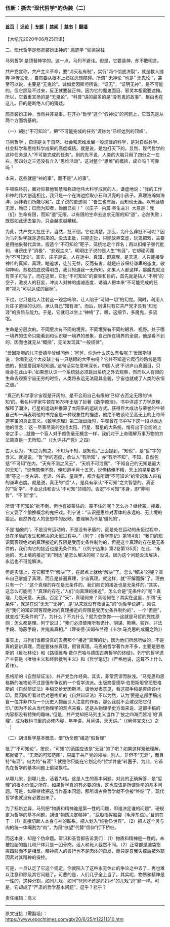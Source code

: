 ### 伍新：撕去“现代哲学”的伪装（二）

---

#### [首页](../../../..?n12211310) &nbsp;|&nbsp; [评论](../../../../../epoch-comment?n12211310) &nbsp;|&nbsp; [专题](../../../../../epoch-special?n12211310) &nbsp;|&nbsp; [禁闻](../../../../../epoch-news?n12211310) &nbsp;|&nbsp; [禁书](../../../../../books?n12211310) &nbsp;|&nbsp; [翻墙](https://github.com/gfw-breaker/nogfw/blob/master/README.md?n12211310)


<div class="post_content" id="artbody" itemprop="articleBody">
 <!-- article content begin -->
 <p>
  【大纪元2020年06月25日讯】
 </p>
 <p>
  二、现代哲学是邪灵装扮正神的“
  <ok href="https://www.epochtimes.com/gb/tag/%E9%AD%94%E9%81%AE%E5%AD%A6.html">
   魔遮学
  </ok>
  ”偷梁换柱
 </p>
 <p>
  <ok href="https://www.epochtimes.com/gb/tag/%E9%A9%AC%E5%88%97%E5%93%B2%E5%AD%A6.html">
   马列哲学
  </ok>
  是顶替神学的。这一点，马列不避讳。但是，它要装神，却不敢明言。
 </p>
 <p>
  共产党宣称，共产主义革命，要“消灭私有制”，实行“两个彻底决裂”，就是教人抛弃
  <ok href="https://www.epochtimes.com/gb/tag/%E7%A5%9E%E4%BC%A0%E6%96%87%E5%8C%96.html">
   神传文化
  </ok>
  ，自然要从根本上扫除思想障碍。所谓“
  <ok href="https://www.epochtimes.com/gb/tag/%E6%97%A0%E7%A5%9E%E8%AE%BA.html">
   无神论
  </ok>
  ”也是“
  <ok href="https://www.epochtimes.com/gb/tag/%E6%97%A0%E9%AC%BC%E8%AE%BA.html">
   无鬼论
  </ok>
  ”，甚至可以说，主要是“无鬼论”。诚如爱因斯坦所说，“证无”，“证明无神”，是不可能的。但它顾及不过来，反正就要装正神。因为它的魔鬼面目、邪灵本相需要遮掩。所以，它着重宣扬的是“无鬼论”，“科普”讲的最多的是“没有鬼的故事”，根由也在这儿。目的是断绝人们的猜疑。
 </p>
 <p>
  邪灵装扮正神，当然并非易事。在开办“哲学”这个“假神坛”的问题上，它首先是从两个方面筑基的。
 </p>
 <p>
  （一）胡批“不可知论”，把“不可能完成的任务”谎称为“已经达到的顶峰”。
 </p>
 <p>
  <ok href="https://www.epochtimes.com/gb/tag/%E9%A9%AC%E5%88%97%E5%93%B2%E5%AD%A6.html">
   马列哲学
  </ok>
  ，自诩是关于自然、社会和思维发展一般规律的科学，是对自然科学、社会科学和思维科学成果的高度概括。就是说，是包打天下的。显然，现代哲学的这种任务是人“不可能完成的任务”。别的先不说，人类的大脑只用了四分之一左右，那四分之三还没有介入“思维活动”。这对整个“思维”的概括，成立吗？可靠吗？
 </p>
 <p>
  本来，这些就是“神的事”，而不是“人的事”。
 </p>
 <p>
  牛顿临终前，面对仰慕他智慧和称颂他伟大科学成就的人，谦虚地说：“我的工作和神的伟大创造相比，我只是一个在海边拾取小石和贝壳的小孩子。真理浩瀚如海洋，远非我们所能尽窥”。庄子说的更透彻：“吾生也有涯，而知也无涯。以有涯随无涯，殆已；已而为知者，殆而已矣！”（《庄子
  <span class="s1">
   ‧
  </span>
  内篇‧养生主》）大意是：我（们）生命有限，而知“道”无限，以有限的生命去追求无限的知“道”，必然失败；既然如此还去妄为，只会越求越糟糕。
 </p>
 <p>
  为此，共产党大批庄子。当然，批不倒。它也清楚。那么，为什么非批不可呢？因为马列哲学就是造假来的。没法正批，只能歪批，只能故弄玄虚，玩鬼把戏，主要是用抽象替代具体，捏造个“不可知论”靶子，笼统地定个罪名；再以扣帽子替代批判，诽谤庄子“消极”、“悲观主义”。明明庄子说的是人生“有涯”，它却硬污蔑为“不可知论”。其实，庄子是说，人在迷中。真知，即真理，是天道。人只能接受神传的真知、真理，瞎追求，徒劳无益，反而有害。就是应该保持谦卑的态度，敬仰神明。苏格拉底说得明白，我只知道我一无所知。如果人人都这样，那魔鬼就没有空子可钻了。而在这里，它批“不可知论”的要害和目的，首先就是钻人“不明”的空子，激发人的狂妄，冲淡人对神的虔诚态度，诱骗人把本来“不可能完成的任务”视为“可以达成的目标”。
 </p>
 <p>
  不过，它只是给人注射这一观念吗啡，让人陷于“可知一切”的幻觉。同时，利用人对庄子道理的认同，承认自己“知有涯”。而后，则讲只有它共产党才具有“知无涯”的资质与能力。于是，它就可以坐上“神椅”了。瞧，这细节，多魔鬼，多流氓。
 </p>
 <p>
  生命是分层次的。不同层次有不同的境界。不同境界有不同的眼界、视野。处于哪一境界的生命只能看到和认识哪一境界的景象，自己所在境界的全貌，他是看不到的，因而也就无从“概括”，无法发现其“一般规律”。
 </p>
 <p>
  “爱因斯坦的儿子爱德华曾经问他：‘爸爸，你为什么这么有名呢？’爱因斯坦说：‘你看到这个大皮球上有一只瞎眼的大甲虫吗？它并不知道它爬行的路线是弯曲的，但是爱因斯坦知道。’这句话实在意味深长，中国人说‘不识庐山真面目，只缘身在此山中。’如果想认识一个系统就必须跳出系统之外去观察，然而以人有限的生命去观察宇宙无穷的时空，人类将永远无法窥其全貌，宇宙也就成了人类的永恒之谜。”
 </p>
 <p>
  “真正的科学家宇宙观是开阔的，是不会用自己有限的‘已知’去否定无限的‘未知’的。著名科学家牛顿在1678年出版了巨著《数学原理》。书中详述了力学原理，解释了潮汐，行星的运动并推算了太阳系的运转方式。获得巨大成功与荣誉的牛顿自己却一再表明他的书完全是一种现象性的描述，他绝不敢谈论至高无上的上帝缔造宇宙的真正意义。《数学原理》第二版出版时，牛顿曾在书中写下这一段以表达他的信念：‘这一尽善尽美的包括太阳、行星、彗星的大系统，惟有出于全能的上帝之手……就像一个盲人对于颜色毫无概念一样，我们对于上帝理解万事万物的方法简直是一无所知。’”（《九评共产党》之四）
 </p>
 <p>
  古人认为，“知之为知之，不知为不知，是知也。”上面提到，“知也”，是“哲”字的含义。就是说，“哲”学的态度，承认人“有所知”，亦“有所不知”，不知，自然包括“不可知”在内。“天有不测之风云”，“天机不可泄露”，“不知自己的无知是最大的无知”，“说俺憨俺不憨，俺知道半月十五天，说俺精俺不精，天上的星星数不清”等这一类古语、老话、俗语、童谣里，都含有所谓“不可知论”的常识和人应有的谦卑态度。就是说，真正的“哲”人，是具有承认“不可知”之大智慧的。真正的“‘哲’学”，不会忌讳和否认“不可知”领域的。否定“不可知”本身，即“非明哲”，“不‘哲’学”。
 </p>
 <p>
  所谓“不可知论”批不倒，但也有被蒙住的。蒙不住的呢？怎么办？继续蒙。接着，它又耍了个偷换概念的鬼把戏。列宁说：“认识是思维对客体的永远的、无止境的接近。自然界在人的思想中的反映。要理解为不是‘僵死的’，
 </p>
 <p>
  不是‘抽象的’，不是没有运动的，不是没有矛盾的，而是处在运动的永恒过程中，处在矛盾的发生和解决的永恒过程中。”（列宁：《哲学笔记》第164页）“我们的知识同客观绝对的真理接近的界限是受历史条件制约的，但是这个真理的存在是无条件的，我们向它的接近也是无条件的。”（《列宁选集》第2卷第135页）在此，“永远的、无止境的接近”到“到达”是怎么解决的呢？没说。因为这个问题没法解决，永远也不可能解决。
 </p>
 <p>
  但是实际上，在它那里早“解决”了，在起点上就给“解决”了。怎么“解决”的呢？宣布自己掌握了真理，而且是普遍真理，宇宙真理。就这样，就“不解而解”了。理由只有一个：“这个真理的存在是无条件的，我们向它的接近也是无条件的。”其实，这怎么可能呢？“真理的存在，”人们“向真理的接近”，怎么会是“无条件的”呢？真理，乃是天意、天道。否定了“天”，真理何来？真理何在？其实在这里，所谓“无条件”，就是在说“无天”“无神”，是“从来就没有救世主”的“伪哲学说辞”。刚说完“我们的知识同客观绝对的真理接近的界限是受历史条件制约的”，一个“但是”，就变成“无条件的”了。为什么？不为什么？就为忽悠你——这就是马哲的党性原则：怎么都是理。列宁说过：“我们必须使用所有诡计、阴谋、欺瞒、狡诈、非法手段、隐蔽手段，并掩盖真相。”（理查德‧沃姆布兰德《卡尔‧马克思的成魔之路》）
 </p>
 <p>
  事实上，马列们谁都没真的去费那个“接近”真理的劲，因为他们所想所做的，不是真的要讲真理，而是要抹杀真理，假冒真理。马恩的哲学著作并不多，主要是恩格斯的《反杜林论》和《路德维希‧费尔巴哈与德国古典哲学的终结》。列宁的哲学遗产主要是《唯物主义和经验批判主义》和《哲学笔记》（严格地说，这算不上什么着作）。
 </p>
 <p>
  恩格斯的《自然辩证法》，共产党当作经典。其实，非常荒谬而肤浅。“马克思和恩格斯的唯物论不过是很有争议的一个哲学流派。出版商爱德华‧伯恩斯坦曾把恩格斯的《自然辩证法》手稿交给爱因斯坦，请他发表意见，看这部手稿是否应该付印。爱因斯坦看过后对恩格斯的《自然辩证法》不以为然，认为‘要是这部手稿出自一位并非作为一个历史人物而引人注意的作者，那么我就不会建议把它付印。’‘因为不论从当代物理学的观点来看，还是从物理学史方面来说，这部手稿的内容都没有特殊的趣味。’但是，共产党却把马列主义当作了‘放之四海而皆准’的‘真理’，成为教科书里的必修内容，年年讲，月月讲，天天讲。”（《解体党文化》之一）
 </p>
 <p>
  （二）胡诌哲学基本概念，借“伪命题”编造“假哲理”
 </p>
 <p>
  批了“不可知论”，按说，“可知”的范围应该是“无涯”的了吧？如果这样笼统理解，那就错了。“无涯的可知范围”，只属于共产党的领袖。别人，非但不“无涯”，而且特“有涯”。何为特“有涯”？就是你只能在它划定的“哲学井底”转圈子。为此，它首先在哲学的基本问题上偷梁换柱。
 </p>
 <p>
  从哪儿来，到哪儿去，活着为啥。这是人生的基本问题。对此的正确解答，是“哲理”的根本价值之所在。如果哲学真的有必要的话，这也应该是所谓哲学的基本问题。可是，如果继续把这当作基本问题，那所谓古典哲学就不会被“终结”了，现代哲学也就没有必要出来了。
 </p>
 <p>
  为了标新立异，马列把“物质和精神谁是第一性的问题，即谁决定谁的问题”，硬规定为哲学的基本问题。胡诌“物质决定精神”，“屁股指挥脑袋（毛泽东语）。”目的在于：（1）直接切断人本身与神的联系，把人划入“纯物质世界”。（2）把人这个灵与肉的统一体阉割为“肉”，为用“欲望”代替“信仰”打下桥桩。
 </p>
 <p>
  而这本身，却是个伪命题。常识和圣哲都告诉我们：（1）物质和精神是一性的。未被投胎的胎儿和尸体只是一团骨肉，活人和死人截然不同。（2）正常都是脑袋指挥四肢而不是相反。精神病人的言行也不是肉体的自发，而只是自我失控后被外部因素对其精神的操控。
 </p>
 <p>
  可是，一旦认定了它这个规定，你就陷入了这种永无休止的争论之中去了，再也难以注意和顾及其它问题了。可悲的是，人们几乎全上当了。其实呢，物质和精神是一性的。这种分割，如同儿戏，如同“爸爸坏还是妈妈坏”的儿戏“逗”题一样。可是，它却成了“严肃的哲学基本问题”。逗乎？悲乎？
 </p>
 <p>
  责任编辑：高义
 </p>
 <!-- article content end -->
 <div id="below_article_ad">
 </div>
</div>


---

原文链接（需翻墙）：https://www.epochtimes.com/gb/20/6/25/n12211310.htm
